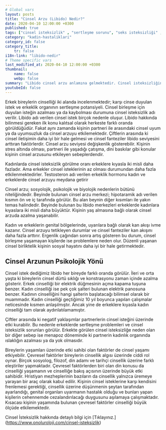 ```yaml
---
# Global vars
layout: posts
title: "Cinsel Arzu (Libido) Nedir?"
date: 2020-04-10 12:00:00 +0300
published: true
tags: ["cinsel isteksizlik" , "sertleşme sorunu", "seks isteksizliği" , "az libido" , "düşük libido", "cinsel isteksizlik sebebi" , "cinsel isteksizlik nedeni" , "cinsel isteksizlik tedavi" , "iktidarsızlık" , "cinsel isteksizlik ilaç" , "cinsel isteksizlik hormon" , "erkek cinsel isteksizliği" , "kadın cinsel isteksizlik" , "cinsel isteksizlik çözüm" , "cinsel isteksizlik sorun" , "cinsel isteksizlik nedir" , "cinsel isteksizlik nasıl giderilir" , "cinsel isteksizlik niye olur"]
category: "kadin-hastaliklari"
category_id: false
category_title:
    tr: false
i18n-link: "libido-nedir"
# Theme specific vars
last_modified_at: 2020-04-10 12:00:00 +0300
thumbnail:
    name: false
    webp: false
summary: "Libido cinsel arzu anlamına gelmektedir. Cinsel isteksizliğin birçok nedeni vardır. Genelde partnerler beraber muayene edilmelidir. Tedavi sebebe yöneliktir. Makalemizde cinsel isteksizlik detaylıca anlatılmaktadır."
youtubeId: false
---
```






Erkek bireylerin cinselliği iki alanda incelenmektedir; karşı cinse duyulan istek ve erkeklik organının sertleşme potansiyeli. Cinsel birleşme için duyulan isteğin azalması ya da kaybolması durumuna cinsel isteksizlik adı verilir. Libido adı verilen cinsel istek birçok nedenle oluşur. Libido hakkında bilinmesi gereken ilk konu kalıtsal olarak herkeste farklı oranda görüldüğüdür. Fakat aynı zamanda kişinin partneri ile arasındaki cinsel uyum ya da uyumsuzluk da cinsel arzuyu etkilemektedir. Çiftlerin arasında ki cinsel iletişimin daha iyi bir hale gelmesi ve cinsel fanteziler libido seviyesini arttıran faktörlerdir. Cinsel arzu seviyesi değişkenlik gösterebilir. Kişinin stres altında olması, partneri ile yaşadığı çatışma, dini baskılar gibi konular kişinin cinsel arzusunu etkileyen sebeplerdendir.

Kadınlarda cinsel isteksizlik görülme oranı erkeklere kıyasla iki misli daha fazladır. Ama erkekler cinsel isteklerinin az olması durumundan daha fazla etkilenmektedirler. Testosteron adı verilen erkeklik hormonu kadın ve erkeklerde cinsel arzuyu meydana getirir

Cinsel arzu; sosyolojik, psikolojik ve biyolojik nedenlerin bütünü niteliğindedir. Beyinde bulunan cinsel arzu merkezi; hipotaramik adı verilen kısmın ön ve iç tarafında görülür. Bu alan beynin diğer kısımları ile yakın temas halindedir. Beyinde bulunan bu libido merkezleri erkeklerde kadınlara kıyaslara iki misli daha büyüktür. Kişinin yaş almasına bağlı olarak cinsel arzuda azalma yaşanabilir.

Kadın ve erkeklerin genital bölgelerinde, uyarılara bağlı olarak kan akışı ivme kazanır. Cinsel arzuyu tetikleyen durumlar ve cinsel fanteziler kan akışını daha fazla arttırır. Ergenlik çağından sonra artış gösteren bu durum, cinsel birleşme yaşamayan kişilerde ise problemlere neden olur. Düzenli yaşanan cinsel birliktelik kişinin sosyal hayatını daha iyi bir hale getirmektedir.

## Cinsel Arzunun Psikolojik Yönü

Cinsel istek dediğimiz libido her bireyde farklı oranda görülür. İleri ve orta yaşta ki bireylerin cinsel dürtü sıklığı ve konstrasyonu zaman içinde azalma gösterir. Erkek cinselliği bir elektrik düğmesinin açma kapama tuşuna benzer. Kadın cinselliği ise pek çok şalteri bulunan elektrik panosuna benzer. Kadının cinselliğini hangi şalterin başlatacağı bilimsel olarak bir muammadır. Kadın cinselliği geçtiğimiz 10 yıl boyunca yapılan çalışmalar neticesinde kısmen anlaşılmıştır. Ancak yine de erkeklere kıyasla kadın cinselliği tam olarak aydınlatılamamıştır.

Çiftler arasında ki negatif yaklaşımlar partnerlerin cinsel isteğini üzerinde etki kurabilir. Bu nedenle erkeklerde sertleşme problemleri ve cinsel isteksizlik sorunları görülür. Erkekte görülen cinsel isteksizliğe neden olan bir diğer sebep ise menapoz döneminde ki partnerin kadınlık organında ıslaklığın azalması ya da yok olmasıdır.

Bireylerin yaşamları üzerinde etki sahibi olan faktörler de cinsel yaşamı etkiyebilir. Çevresel faktörler bireylerin cinsellik algısı üzerinde ciddi rol oynar. Birçok sosyolog, filozof, din adamı ve tarihçi cinsellik üzerine farklı eleştiriler yapmaktadır. Çevresel faktörlerden biri olan din konusu da cinselliği yaşamanın ve cinselliğe bakış açısının üzerinde büyük etki sahibidir. Hristiyan mezheplerinin bazıların da cinsellik yalnızca üremeye yarayan bir araç olarak kabul edilir. Kişinin cinsel isteklerine karşı kendisini frenlemesi gerektiği, cinsellik üzerine düşünmenin şeytan tarafından ayarlandığı, genital organları uyarmanın hastalık olduğu ve bunları yapan kişilerin cehennemde cezalandırılacağı duygusunu aşılamaya çalışmaktadır. Kısacası kişinin yaşamında bulunan çevresel faktörler cinselliği büyük ölçüde etkilemektedir.


Cinsel İsteksizlik hakkında detaylı bilgi için [Tıklayınız.] (https://www.onoluroloji.com/cinsel-isteksizlik)
